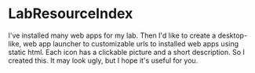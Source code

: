 # LabResourceIndex
I've installed many web apps for my lab. Then I'd like to create a desktop-like, web app launcher to customizable urls to installed web apps using static html. Each icon has a clickable picture and a short description. So I created this. It may look ugly, but I hope it's useful for you.
